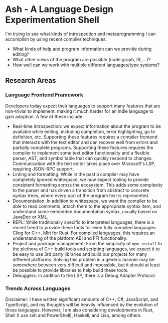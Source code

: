 # Ash - A Language Design Experimentation Shell

I'm trying to see what kinds of introspection and metaprogramming I can
accomplish by using recent compiler techniques.

- What kinds of help and program information can we provide during editing?
- What other views of the program are possible (node graph, IR, ...)?
- How well can we work with multiple different languages/type systems?

## Research Areas

### Language Frontend Framework

Developers today expect their languages to support many features that are non-trivial to implement,
making it much harder for an indie language to gain adoption. A few of these include:

- Real-time introspection: we expect information about the program to be available while editing,
  including completion, error highlighting, go to definition, etc. Supporting these features
  requires a compiler frontend that interacts with the text editor and can recover well from
  errors and partially complete programs. Supporting these features requires the compiler to
  implement some text editor functionality and a flexible parser, AST, and symbol table that
  can quickly respond to changes. Communication with the text editor takes place over Microsoft's
  LSP, requiring JSON-RPC support.
- Linting and formatting: While in the past a compiler may have completely ignored whitespace,
  we now expect tooling to provide consistent formatting across the ecosystem. This adds some
  complexity to the parser and has driven a transition from abstract to concrete syntax trees,
  where every part of the program text is represented.
- Documentation: In addition to whitespace, we want the compiler to be able to read comments,
  attach them to the appropriate syntax item, and understand some embedded documentation syntax,
  usually based on JavaDoc or XML.
- REPL: While traditionally specific to interpreted languages, there is a recent trend to provide
  these tools for even fully compiled languages: Cling for C++, Miri for Rust. For compiled
  languages, this requires an understanding of the platform ABI and FFI functionality.
- Project and package management: From the simplicity of `npm install` to the plethora of
  C++ build tools and scripting languages, we expect it to be easy to use 3rd party libraries
  and build our projects for many different platforms. Solving this problem in a generic manner
  may be somewhere between very difficult and impossible, but it should at least be possible
  to provide libraries to help build these tools.
- Debuggers: In addition to the LSP, there is a Debug Adapter Protocol.

### Trends Across Languages

Disclaimer: I have written significant amounts of C++, C#, JavaScript, and TypeScript, and
my thoughts will be heavily influenced by the evolution of those languages. However, I am also
considering developments in Rust, Shell (I use zsh and PowerShell), Haskell, and Lisp, among
others.
